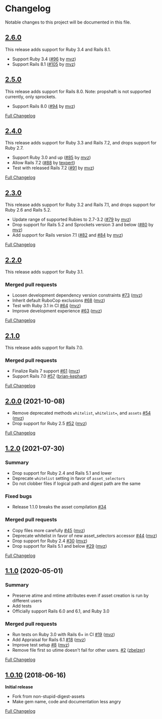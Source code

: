 # Changelog

Notable changes to this project will be documented in this file.

## [2.6.0](https://github.com/mvz/non-digest-assets/tree/v2.6.0)

This release adds support for Ruby 3.4 and Rails 8.1.

* Support Ruby 3.4 ([#96] by [mvz])
* Support Rails 8.1 ([#105] by [mvz])

[#96]: https://github.com/mvz/non-digest-assets/pull/96
[#105]: https://github.com/mvz/non-digest-assets/pull/105

## [2.5.0](https://github.com/mvz/non-digest-assets/tree/v2.5.0)

This release adds support for Rails 8.0. Note: propshaft is not supported
currently, only sprockets.

* Support Rails 8.0 ([#94] by [mvz])

[#94]: https://github.com/mvz/non-digest-assets/pull/94

[Full Changelog](https://github.com/mvz/non-digest-assets/compare/v2.4.0...v2.5.0)

## [2.4.0](https://github.com/mvz/non-digest-assets/tree/v2.4.0)

This release adds support for Ruby 3.3 and Rails 7.2, and drops support for
Ruby 2.7.

* Support Ruby 3.0 and up ([#85] by [mvz])
* Allow Rails 7.2 ([#88] by [texpert])
* Test with released Rails 7.2 ([#91] by [mvz])

[Full Changelog](https://github.com/mvz/non-digest-assets/compare/v2.3.0...v2.4.0)

[#85]: https://github.com/mvz/non-digest-assets/pull/85
[#88]: https://github.com/mvz/non-digest-assets/pull/88
[#91]: https://github.com/mvz/non-digest-assets/pull/91

[texpert]: https://github.com/texpert

## [2.3.0](https://github.com/mvz/non-digest-assets/tree/v2.3.0)

This release adds support for Ruby 3.2 and Rails 7.1, and drops support for
Ruby 2.6 and Rails 5.2.

* Update range of supported Rubies to 2.7-3.2 ([#79] by [mvz])
* Drop support for Rails 5.2 and Sprockets version 3 and below ([#80] by [mvz])
* Add support for Rails version 7.1 ([#82] and [#84] by [mvz])

[Full Changelog](https://github.com/mvz/non-digest-assets/compare/v2.2.0...v2.3.0)

[#79]: https://github.com/mvz/non-digest-assets/pull/79
[#80]: https://github.com/mvz/non-digest-assets/pull/80
[#82]: https://github.com/mvz/non-digest-assets/pull/82
[#84]: https://github.com/mvz/non-digest-assets/pull/84

[mvz]: https://github.com/mvz

## [2.2.0](https://github.com/mvz/non-digest-assets/tree/v2.2.0)

This release adds support for Ruby 3.1.

### Merged pull requests

- Loosen development dependency version constraints [\#73](https://github.com/mvz/non-digest-assets/pull/73) ([mvz](https://github.com/mvz))
- Inherit default RuboCop exclusions [\#68](https://github.com/mvz/non-digest-assets/pull/68) ([mvz](https://github.com/mvz))
- Test with Ruby 3.1 in CI [\#64](https://github.com/mvz/non-digest-assets/pull/64) ([mvz](https://github.com/mvz))
- Improve development experience [\#63](https://github.com/mvz/non-digest-assets/pull/63) ([mvz](https://github.com/mvz))

[Full Changelog](https://github.com/mvz/non-digest-assets/compare/v2.1.0...v2.2.0)

## [2.1.0](https://github.com/mvz/non-digest-assets/tree/v2.1.0)

This release adds support for Rails 7.0.

### Merged pull requests

- Finalize Rails 7 support [\#61](https://github.com/mvz/non-digest-assets/pull/61) ([mvz](https://github.com/mvz))
- Support Rails 7.0 [\#57](https://github.com/mvz/non-digest-assets/pull/57) ([brian-kephart](https://github.com/brian-kephart))

[Full Changelog](https://github.com/mvz/non-digest-assets/compare/v2.0.0...v2.1.0)

## [2.0.0](https://github.com/mvz/non-digest-assets/tree/v2.0.0) (2021-10-08)

- Remove deprecated methods `whitelist`, `whitelist=`, and `assets` [\#54](https://github.com/mvz/non-digest-assets/pull/54) ([mvz](https://github.com/mvz))
- Drop support for Ruby 2.5 [\#52](https://github.com/mvz/non-digest-assets/pull/52) ([mvz](https://github.com/mvz))

[Full Changelog](https://github.com/mvz/non-digest-assets/compare/v1.2.0...v2.0.0)

## [1.2.0](https://github.com/mvz/non-digest-assets/tree/v1.2.0) (2021-07-30)

### Summary

- Drop support for Ruby 2.4 and Rails 5.1 and lower
- Deprecate `whitelist` setting in favor of `asset_selectors`
- Do not clobber files if logical path and digest path are the same

### Fixed bugs

- Release 1.1.0 breaks the asset compilation [\#34](https://github.com/mvz/non-digest-assets/issues/34)

### Merged pull requests

- Copy files more carefully [\#45](https://github.com/mvz/non-digest-assets/pull/45) ([mvz](https://github.com/mvz))
- Deprecate whitelist in favor of new asset\_selectors accessor [\#44](https://github.com/mvz/non-digest-assets/pull/44) ([mvz](https://github.com/mvz))
- Drop support for Ruby 2.4 [\#30](https://github.com/mvz/non-digest-assets/pull/30) ([mvz](https://github.com/mvz))
- Drop support for Rails 5.1 and below [\#29](https://github.com/mvz/non-digest-assets/pull/29) ([mvz](https://github.com/mvz))

[Full Changelog](https://github.com/mvz/non-digest-assets/compare/v1.1.0...v1.2.0)

## [1.1.0](https://github.com/mvz/non-digest-assets/tree/v1.1.0) (2020-05-01)

### Summary

- Preserve atime and mtime attributes even if asset creation is run by different users
- Add tests
- Officially support Rails 6.0 and 6.1, and Ruby 3.0

### Merged pull requests

- Run tests on Ruby 3.0 with Rails 6+ in CI [\#19](https://github.com/mvz/non-digest-assets/pull/19) ([mvz](https://github.com/mvz))
- Add Appraisal for Rails 6.1 [\#18](https://github.com/mvz/non-digest-assets/pull/18) ([mvz](https://github.com/mvz))
- Improve test setup [\#8](https://github.com/mvz/non-digest-assets/pull/8) ([mvz](https://github.com/mvz))
- Remove file first so utime doesn't fail for other users. [\#2](https://github.com/mvz/non-digest-assets/pull/2) ([zbelzer](https://github.com/zbelzer))

[Full Changelog](https://github.com/mvz/non-digest-assets/compare/v1.0.10...v1.1.0)

## [1.0.10](https://github.com/mvz/non-digest-assets/tree/v1.0.10) (2018-06-16)

**Initial release**

- Fork from non-stupid-digest-assets
- Make gem name, code and documentation less angry

[Full Changelog](https://github.com/mvz/non-digest-assets/compare/cb899cc4...v1.0.10)
